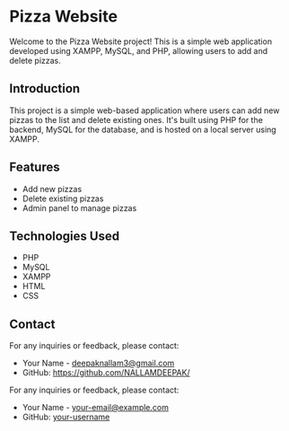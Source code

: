 # Pizza Website

Welcome to the Pizza Website project! This is a simple web application developed using XAMPP, MySQL, and PHP, allowing users to add and delete pizzas.

## Introduction

This project is a simple web-based application where users can add new pizzas to the list and delete existing ones. It's built using PHP for the backend, MySQL for the database, and is hosted on a local server using XAMPP.

## Features

- Add new pizzas
- Delete existing pizzas
- Admin panel to manage pizzas

## Technologies Used
- PHP
- MySQL
- XAMPP
- HTML
- CSS

## Contact

For any inquiries or feedback, please contact:
- Your Name - deepaknallam3@gmail.com
- GitHub: https://github.com/NALLAMDEEPAK/


For any inquiries or feedback, please contact:

- Your Name - [your-email@example.com](mailto:your-email@example.com)
- GitHub: [your-username](https://github.com/your-username)

